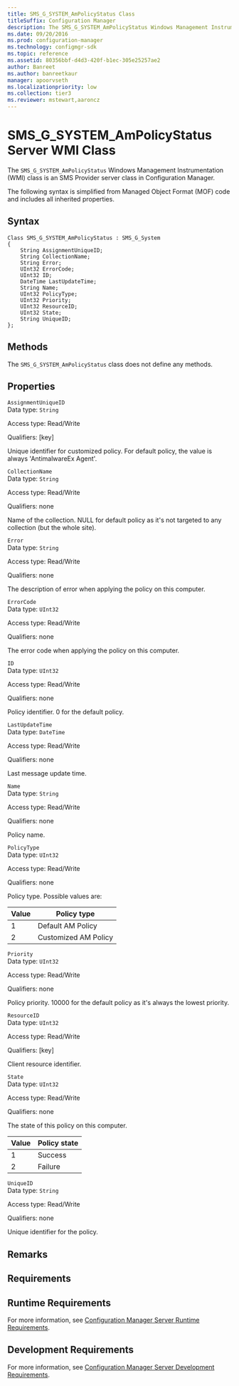 ```yaml
---
title: SMS_G_SYSTEM_AmPolicyStatus Class
titleSuffix: Configuration Manager
description: The SMS_G_SYSTEM_AmPolicyStatus Windows Management Instrumentation class is an SMS Provider server class in Configuration Manager.
ms.date: 09/20/2016
ms.prod: configuration-manager
ms.technology: configmgr-sdk
ms.topic: reference
ms.assetid: 80356bbf-d4d3-420f-b1ec-305e25257ae2
author: Banreet
ms.author: banreetkaur
manager: apoorvseth
ms.localizationpriority: low
ms.collection: tier3
ms.reviewer: mstewart,aaroncz 
---
```


# SMS_G_SYSTEM_AmPolicyStatus Server WMI Class

The `SMS_G_SYSTEM_AmPolicyStatus` Windows Management Instrumentation (WMI) class is an SMS Provider server class in Configuration Manager.

 The following syntax is simplified from Managed Object Format (MOF) code and includes all inherited properties.  

## Syntax  

```  
Class SMS_G_SYSTEM_AmPolicyStatus : SMS_G_System  
{  
    String AssignmentUniqueID;  
    String CollectionName;  
    String Error;  
    UInt32 ErrorCode;  
    UInt32 ID;  
    DateTime LastUpdateTime;  
    String Name;  
    UInt32 PolicyType;  
    UInt32 Priority;  
    UInt32 ResourceID;  
    UInt32 State;  
    String UniqueID;  
};  
```  

## Methods  
 The `SMS_G_SYSTEM_AmPolicyStatus` class does not define any methods.  

## Properties  
 `AssignmentUniqueID`  
 Data type: `String`  

 Access type: Read/Write  

 Qualifiers: [key]  

 Unique identifier for customized policy. For default policy, the value is always 'AntimalwareEx Agent'.  

 `CollectionName`  
 Data type: `String`  

 Access type: Read/Write  

 Qualifiers: none  

 Name of the collection. NULL for default policy as it's not targeted to any collection (but the whole site).  

 `Error`  
 Data type: `String`  

 Access type: Read/Write  

 Qualifiers: none  

 The description of error when applying the policy on this computer.  

 `ErrorCode`  
 Data type: `UInt32`  

 Access type: Read/Write  

 Qualifiers: none  

 The error code when applying the policy on this computer.  

 `ID`  
 Data type: `UInt32`  

 Access type: Read/Write  

 Qualifiers: none  

 Policy identifier. 0 for the default policy.  

 `LastUpdateTime`  
 Data type: `DateTime`  

 Access type: Read/Write  

 Qualifiers: none  

 Last message update time.  

 `Name`  
 Data type: `String`  

 Access type: Read/Write  

 Qualifiers: none  

 Policy name.  

 `PolicyType`  
 Data type: `UInt32`  

 Access type: Read/Write  

 Qualifiers: none  

 Policy type. Possible values are:  

| Value | Policy type |  
| ----- | ----------- |  
|1|Default AM Policy|  
|2|Customized AM Policy|  

 `Priority`  
 Data type: `UInt32`  

 Access type: Read/Write  

 Qualifiers: none  

 Policy priority. 10000 for the default policy as it's always the lowest priority.  

 `ResourceID`  
 Data type: `UInt32`  

 Access type: Read/Write  

 Qualifiers: [key]  

 Client resource identifier.  

 `State`  
 Data type: `UInt32`  

 Access type: Read/Write  

 Qualifiers: none  

 The state of this policy on this computer.  

| Value | Policy state |  
| ----- | ------------ |  
|1|Success|  
|2|Failure|  

 `UniqueID`  
 Data type: `String`  

 Access type: Read/Write  

 Qualifiers: none  

 Unique identifier for the policy.  

## Remarks  

## Requirements  

## Runtime Requirements  
 For more information, see [Configuration Manager Server Runtime Requirements](../../../develop/core/reqs/server-runtime-requirements.md).  

## Development Requirements  
 For more information, see [Configuration Manager Server Development Requirements](../../../develop/core/reqs/server-development-requirements.md).

